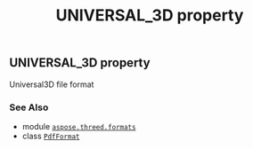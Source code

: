 ﻿---
title: UNIVERSAL_3D property
second_title: Aspose.3D for Python via .NET API References
description: 
type: docs
weight: 500
url: /aspose.threed.formats/pdfformat/universal_3d/
is_root: false
---

## UNIVERSAL_3D property


Universal3D file format

### See Also
* module [`aspose.threed.formats`](../../)
* class [`PdfFormat`](/3d/python-net/aspose.threed.formats/pdfformat)
